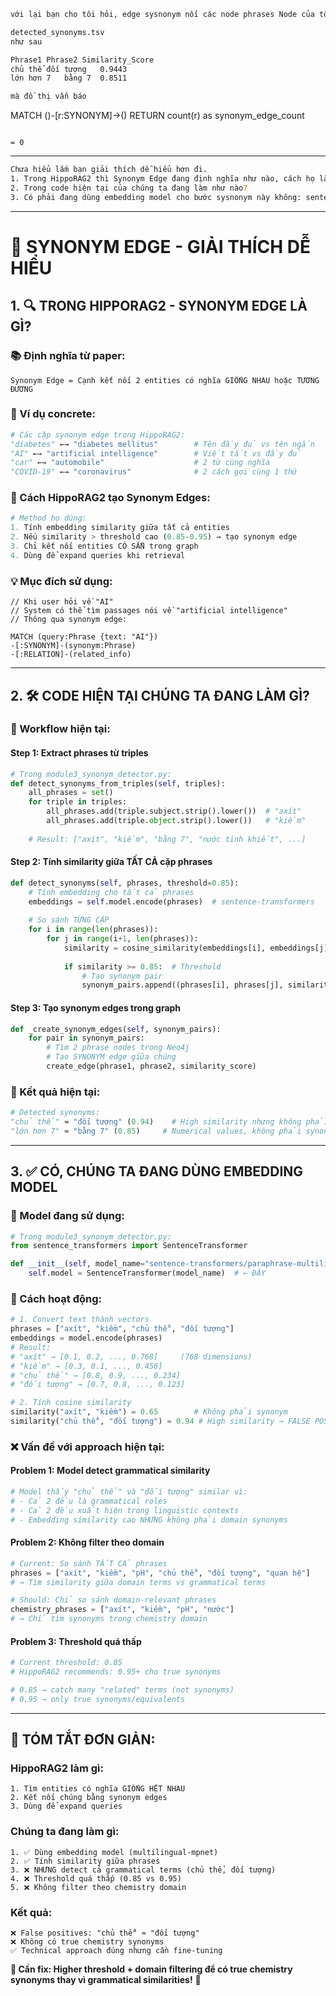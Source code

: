 
```bash
với lại bạn cho tôi hỏi, edge sysnonym nối các node phrases Node của tôi đâu nhỉ, trên đồ thị đang ko thấy ? 
```

```bash
detected_synonyms.tsv
như sau 

Phrase1	Phrase2	Similarity_Score
chủ thể	đối tượng	0.9443
lớn hơn 7	bằng 7	0.8511

mà đồ thị vẫn báo 
```
MATCH ()-[r:SYNONYM]->() 
RETURN count(r) as synonym_edge_count
```

= 0 
```

---

```bash
Chưa hiểu lắm bạn giải thích dễ hiểu hơn đi. 
1. Trong HippoRAG2 thì Synonym Edge đang định nghĩa như nào, cách họ làm như nào? 
2. Trong code hiện tại của chúng ta đang làm như nào? 
3. Có phải đang dùng embedding model cho bước sysnonym này không: sentence-transformers/paraphrase-multilingual-mpnet-base-v2 · Hugging Face
```


---

# 📖 **SYNONYM EDGE - GIẢI THÍCH DỄ HIỂU**

## 1. 🔍 **TRONG HIPPORAG2 - SYNONYM EDGE LÀ GÌ?**

### **📚 Định nghĩa từ paper:**
```
Synonym Edge = Cạnh kết nối 2 entities có nghĩa GIỐNG NHAU hoặc TƯƠNG ĐƯƠNG
```

### **🎯 Ví dụ concrete:**
```python
# Các cặp synonym edge trong HippoRAG2:
"diabetes" ←→ "diabetes mellitus"        # Tên đầy đủ vs tên ngắn
"AI" ←→ "artificial intelligence"        # Viết tắt vs đầy đủ  
"car" ←→ "automobile"                    # 2 từ cùng nghĩa
"COVID-19" ←→ "coronavirus"              # 2 cách gọi cùng 1 thứ
```

### **🔧 Cách HippoRAG2 tạo Synonym Edges:**
```python
# Method họ dùng:
1. Tính embedding similarity giữa tất cả entities
2. Nếu similarity > threshold cao (0.85-0.95) → tạo synonym edge
3. Chỉ kết nối entities CÓ SẴN trong graph
4. Dùng để expand queries khi retrieval
```

### **💡 Mục đích sử dụng:**
```cypher
// Khi user hỏi về "AI"
// System có thể tìm passages nói về "artificial intelligence"
// Thông qua synonym edge:

MATCH (query:Phrase {text: "AI"})
-[:SYNONYM]-(synonym:Phrase)
-[:RELATION]-(related_info)
```

---

## 2. 🛠️ **CODE HIỆN TẠI CHÚNG TA ĐANG LÀM GÌ?**

### **📝 Workflow hiện tại:**

#### **Step 1: Extract phrases từ triples**
```python
# Trong module3_synonym_detector.py:
def detect_synonyms_from_triples(self, triples):
    all_phrases = set()
    for triple in triples:
        all_phrases.add(triple.subject.strip().lower())  # "axít"
        all_phrases.add(triple.object.strip().lower())   # "kiềm"
    
    # Result: ["axít", "kiềm", "bằng 7", "nước tinh khiết", ...]
```

#### **Step 2: Tính similarity giữa TẤT CẢ cặp phrases**
```python
def detect_synonyms(self, phrases, threshold=0.85):
    # Tính embedding cho tất cả phrases
    embeddings = self.model.encode(phrases)  # sentence-transformers
    
    # So sánh TỪNG CẶP
    for i in range(len(phrases)):
        for j in range(i+1, len(phrases)):
            similarity = cosine_similarity(embeddings[i], embeddings[j])
            
            if similarity >= 0.85:  # Threshold
                # Tạo synonym pair
                synonym_pairs.append((phrases[i], phrases[j], similarity))
```

#### **Step 3: Tạo synonym edges trong graph**
```python
def _create_synonym_edges(self, synonym_pairs):
    for pair in synonym_pairs:
        # Tìm 2 phrase nodes trong Neo4j
        # Tạo SYNONYM edge giữa chúng
        create_edge(phrase1, phrase2, similarity_score)
```

### **🎯 Kết quả hiện tại:**
```python
# Detected synonyms:
"chủ thể" ≈ "đối tượng" (0.94)    # High similarity nhưng không phải domain concepts
"lớn hơn 7" ≈ "bằng 7" (0.85)     # Numerical values, không phải synonyms thực sự
```

---

## 3. ✅ **CÓ, CHÚNG TA ĐANG DÙNG EMBEDDING MODEL**

### **🤖 Model đang sử dụng:**
```python
# Trong module3_synonym_detector.py:
from sentence_transformers import SentenceTransformer

def __init__(self, model_name="sentence-transformers/paraphrase-multilingual-mpnet-base-v2"):
    self.model = SentenceTransformer(model_name)  # ← ĐÂY
```

### **🔧 Cách hoạt động:**
```python
# 1. Convert text thành vectors
phrases = ["axít", "kiềm", "chủ thể", "đối tượng"]
embeddings = model.encode(phrases)
# Result: 
# "axít" → [0.1, 0.2, ..., 0.768]     (768 dimensions)
# "kiềm" → [0.3, 0.1, ..., 0.456]
# "chủ thể" → [0.8, 0.9, ..., 0.234]
# "đối tượng" → [0.7, 0.8, ..., 0.123]

# 2. Tính cosine similarity
similarity("axít", "kiềm") = 0.65        # Không phải synonym
similarity("chủ thể", "đối tượng") = 0.94 # High similarity → FALSE POSITIVE
```

### **❌ Vấn đề với approach hiện tại:**

#### **Problem 1: Model detect grammatical similarity**
```python
# Model thấy "chủ thể" và "đối tượng" similar vì:
# - Cả 2 đều là grammatical roles
# - Cả 2 đều xuất hiện trong linguistic contexts
# - Embedding similarity cao NHƯNG không phải domain synonyms
```

#### **Problem 2: Không filter theo domain**
```python
# Current: So sánh TẤT CẢ phrases
phrases = ["axít", "kiềm", "pH", "chủ thể", "đối tượng", "quan hệ"]
# → Tìm similarity giữa domain terms vs grammatical terms

# Should: Chỉ so sánh domain-relevant phrases  
chemistry_phrases = ["axít", "kiềm", "pH", "nước"]
# → Chỉ tìm synonyms trong chemistry domain
```

#### **Problem 3: Threshold quá thấp**
```python
# Current threshold: 0.85
# HippoRAG2 recommends: 0.95+ cho true synonyms

# 0.85 → catch many "related" terms (not synonyms)
# 0.95 → only true synonyms/equivalents
```

---

## 🎯 **TÓM TẮT ĐƠN GIẢN:**

### **HippoRAG2 làm gì:**
```
1. Tìm entities có nghĩa GIỐNG HỆT NHAU
2. Kết nối chúng bằng synonym edges  
3. Dùng để expand queries
```

### **Chúng ta đang làm gì:**
```
1. ✅ Dùng embedding model (multilingual-mpnet) 
2. ✅ Tính similarity giữa phrases
3. ❌ NHƯNG detect cả grammatical terms (chủ thể, đối tượng)
4. ❌ Threshold quá thấp (0.85 vs 0.95)
5. ❌ Không filter theo chemistry domain
```

### **Kết quả:**
```
❌ False positives: "chủ thể" ≈ "đối tượng" 
❌ Không có true chemistry synonyms
✅ Technical approach đúng nhưng cần fine-tuning
```

**🎯 Cần fix: Higher threshold + domain filtering để có true chemistry synonyms thay vì grammatical similarities!** 🧪